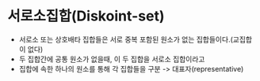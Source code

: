# 서로소집합(Diskoint-set)
- 서로소 또는 상호배타 집합들은 서로 중복 포함된 원소가 없는 집합들이다.(교집합이 없다)
- 두 집합간에 공통 원소가 없을때, 이 두 집합을 서로소 집합이라고 
- 집합에 속한 하나의 원소를 통해 각 집합들을 구분 -> 대표자(representative)
